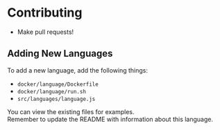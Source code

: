 # Contributing

- Make pull requests!

## Adding New Languages

To add a new language, add the following things:
- `docker/language/Dockerfile`
- `docker/language/run.sh`
- `src/languages/language.js`

You can view the existing files for examples.  
Remember to update the README with information about this language.  
